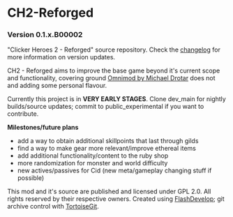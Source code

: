 # CH2-Reforged
### Version 0.1.x.B00002
"Clicker Heroes 2 - Reforged" source repository.
Check the [changelog](./CHANGELOG.md) for more information on version updates.

CH2 - Reforged aims to improve the base game beyond it's current scope and functionality, covering
ground [Omnimod by Michael Drotar](https://gitlab.com/michaeldrotar/clicker-heroes-2-omnimod) does not and adding some personal
flavour.

Currently this project is in **VERY EARLY STAGES**. Clone dev_main for nightly builds/source updates; commit to public_experimental
if you want to contribute.

**Milestones/future plans**
- add a way to obtain additional skillpoints that last through gilds
- find a way to make gear more relevant/improve ethereal items
- add additional functionality/content to the ruby shop
- more randomization for monster and world difficulty
- new actives/passives for Cid (new meta/gameplay changing stuff if possible)

This mod and it's source are published and licensed under GPL 2.0. All rights reserved by their respective owners.
Created using [FlashDevelop](https://github.com/fdorg/flashdevelop); git archive control with [TortoiseGit](https://tortoisegit.org/).